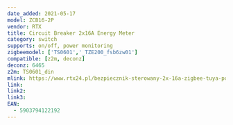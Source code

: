 ```yaml
---
date_added: 2021-05-17
model: ZCB16-2P
vendor: RTX
title: Circuit Breaker 2x16A Energy Meter
category: switch
supports: on/off, power monitoring
zigbeemodel: ['TS0601','_TZE200_fsb6zw01']
compatible: [z2m, deconz]
deconz: 6465
z2m: TS0601_din
mlink: https://www.rtx24.pl/bezpiecznik-sterowany-2x-16a-zigbee-tuya-pomiar-energii-p-474.html
link: 
link2: 
link3: 
EAN:
  - 5903794122192
---
```

